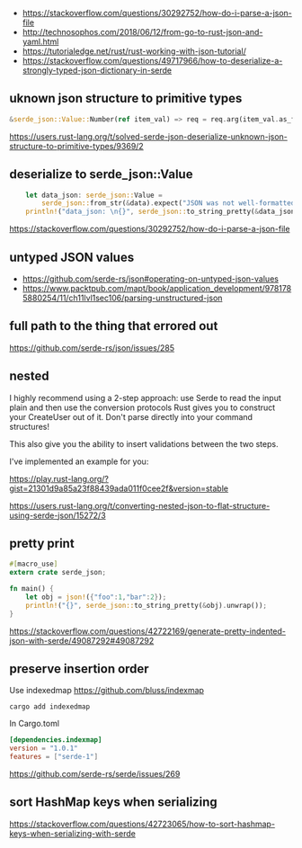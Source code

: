 - https://stackoverflow.com/questions/30292752/how-do-i-parse-a-json-file
- http://technosophos.com/2018/06/12/from-go-to-rust-json-and-yaml.html
- https://tutorialedge.net/rust/rust-working-with-json-tutorial/
- https://stackoverflow.com/questions/49717966/how-to-deserialize-a-strongly-typed-json-dictionary-in-serde

## uknown json structure to primitive types

```rust
&serde_json::Value::Number(ref item_val) => req = req.arg(item_val.as_f64().expect("f64 value")),
```

https://users.rust-lang.org/t/solved-serde-json-deserialize-unknown-json-structure-to-primitive-types/9369/2

## deserialize to serde_json::Value

```rust
    let data_json: serde_json::Value =
        serde_json::from_str(&data).expect("JSON was not well-formatted");
    println!("data_json: \n{}", serde_json::to_string_pretty(&data_json).unwrap());
```

https://stackoverflow.com/questions/30292752/how-do-i-parse-a-json-file

## untyped JSON values

- https://github.com/serde-rs/json#operating-on-untyped-json-values
- https://www.packtpub.com/mapt/book/application_development/9781785880254/11/ch11lvl1sec106/parsing-unstructured-json

## full path to the thing that errored out

https://github.com/serde-rs/json/issues/285

## nested

I highly recommend using a 2-step approach: use Serde to read the input plain and then use the conversion protocols Rust gives you to construct your CreateUser out of it. Don't parse directly into your command structures!

This also give you the ability to insert validations between the two steps.

I've implemented an example for you:

https://play.rust-lang.org/?gist=21301d9a85a23f88439ada011f0cee2f&version=stable

https://users.rust-lang.org/t/converting-nested-json-to-flat-structure-using-serde-json/15272/3

## pretty print

```rust
#[macro_use]
extern crate serde_json;

fn main() {
    let obj = json!({"foo":1,"bar":2});
    println!("{}", serde_json::to_string_pretty(&obj).unwrap());
}
```

https://stackoverflow.com/questions/42722169/generate-pretty-indented-json-with-serde/49087292#49087292

## preserve insertion order

Use indexedmap https://github.com/bluss/indexmap

`cargo add indexedmap`

In Cargo.toml

```toml
[dependencies.indexmap]
version = "1.0.1"
features = ["serde-1"]
```

https://github.com/serde-rs/serde/issues/269

## sort HashMap keys when serializing

https://stackoverflow.com/questions/42723065/how-to-sort-hashmap-keys-when-serializing-with-serde
